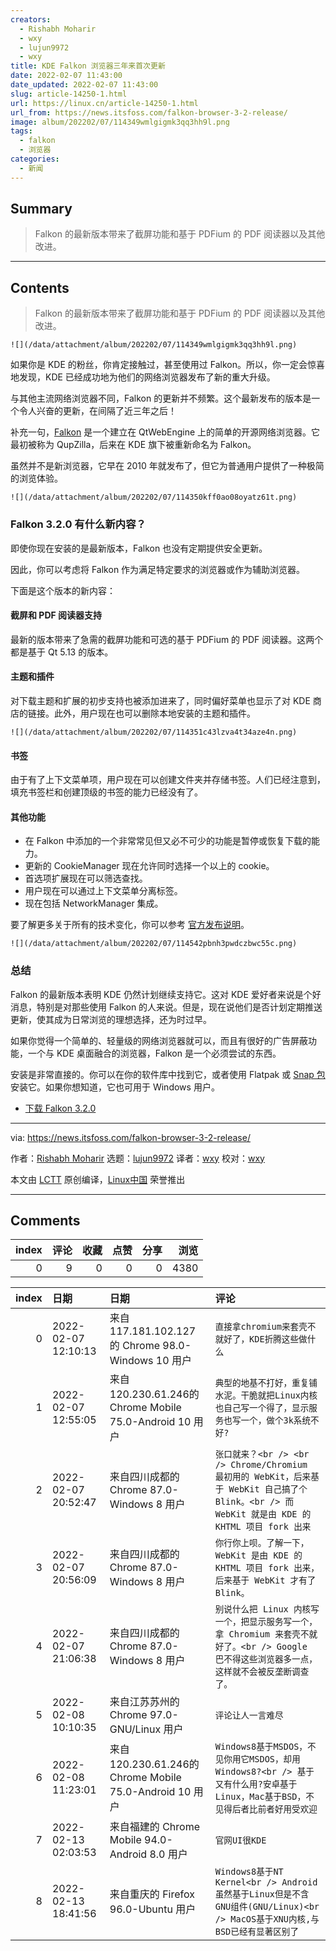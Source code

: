 ```yaml
---
creators:
  - Rishabh Moharir
  - wxy
  - lujun9972
  - wxy
title: KDE Falkon 浏览器三年来首次更新
date: 2022-02-07 11:43:00
date_updated: 2022-02-07 11:43:00
slug: article-14250-1.html
url: https://linux.cn/article-14250-1.html
url_from: https://news.itsfoss.com/falkon-browser-3-2-release/
image: album/202202/07/114349wmlgigmk3qq3hh9l.png
tags:
  - falkon
  - 浏览器
categories:
  - 新闻
---
```


## Summary

> Falkon 的最新版本带来了截屏功能和基于 PDFium 的 PDF 阅读器以及其他改进。

***

<!-- more -->

## Contents

> 
> Falkon 的最新版本带来了截屏功能和基于 PDFium 的 PDF 阅读器以及其他改进。
> 
> 
> 

`![](/data/attachment/album/202202/07/114349wmlgigmk3qq3hh9l.png)`

如果你是 KDE 的粉丝，你肯定接触过，甚至使用过 Falkon。所以，你一定会惊喜地发现，KDE 已经成功地为他们的网络浏览器发布了新的重大升级。

与其他主流网络浏览器不同，Falkon 的更新并不频繁。这个最新发布的版本是一个令人兴奋的更新，在间隔了近三年之后！

补充一句，[Falkon](https://itsfoss.com/falkon-browser/) 是一个建立在 QtWebEngine 上的简单的开源网络浏览器。它最初被称为 QupZilla，后来在 KDE 旗下被重新命名为 Falkon。

虽然并不是新浏览器，它早在 2010 年就发布了，但它为普通用户提供了一种极简的浏览体验。

`![](/data/attachment/album/202202/07/114350kff0ao08oyatz61t.png)`

### Falkon 3.2.0 有什么新内容？

即使你现在安装的是最新版本，Falkon 也没有定期提供安全更新。

因此，你可以考虑将 Falkon 作为满足特定要求的浏览器或作为辅助浏览器。

下面是这个版本的新内容：

#### 截屏和 PDF 阅读器支持

最新的版本带来了急需的截屏功能和可选的基于 PDFium 的 PDF 阅读器。这两个都是基于 Qt 5.13 的版本。

#### 主题和插件

对下载主题和扩展的初步支持也被添加进来了，同时偏好菜单也显示了对 KDE 商店的链接。此外，用户现在也可以删除本地安装的主题和插件。

`![](/data/attachment/album/202202/07/114351c43lzva4t34aze4n.png)`

#### 书签

由于有了上下文菜单项，用户现在可以创建文件夹并存储书签。人们已经注意到，填充书签栏和创建顶级的书签的能力已经没有了。

#### 其他功能

* 在 Falkon 中添加的一个非常常见但又必不可少的功能是暂停或恢复下载的能力。
* 更新的 CookieManager 现在允许同时选择一个以上的 cookie。
* 首选项扩展现在可以筛选查找。
* 用户现在可以通过上下文菜单分离标签。
* 现在包括 NetworkManager 集成。

要了解更多关于所有的技术变化，你可以参考 [官方发布说明](https://www.falkon.org/2022/01/31/320-released/#disqus_thread)。

`![](/data/attachment/album/202202/07/114542pbnh3pwdczbwc55c.png)`

### 总结

Falkon 的最新版本表明 KDE 仍然计划继续支持它。这对 KDE 爱好者来说是个好消息，特别是对那些使用 Falkon 的人来说。但是，现在说他们是否计划定期推送更新，使其成为日常浏览的理想选择，还为时过早。

如果你觉得一个简单的、轻量级的网络浏览器就可以，而且有很好的广告屏蔽功能，一个与 KDE 桌面融合的浏览器，Falkon 是一个必须尝试的东西。

安装是非常直接的。你可以在你的软件库中找到它，或者使用 Flatpak 或 [Snap 包](https://snapcraft.io/falkon) 安装它。如果你想知道，它也可用于 Windows 用户。

* [下载 Falkon 3.2.0](https://www.falkon.org/download/)

---

via: <https://news.itsfoss.com/falkon-browser-3-2-release/>

作者：[Rishabh Moharir](https://news.itsfoss.com/author/rishabh/) 选题：[lujun9972](https://github.com/lujun9972) 译者：[wxy](https://github.com/wxy) 校对：[wxy](https://github.com/wxy)

本文由 [LCTT](https://github.com/LCTT/TranslateProject) 原创编译，[Linux中国](https://linux.cn/) 荣誉推出

***

## Comments


|   index |   评论 |   收藏 |   点赞 |   分享 |   浏览 |
|--------:|-------:|-------:|-------:|-------:|-------:|
|       0 |      9 |      0 |      0 |      0 |   4380 |

|   index | 日期                | 日期                                                    | 评论                                                                                                                                             |
|--------:|:--------------------|:--------------------------------------------------------|:-------------------------------------------------------------------------------------------------------------------------------------------------|
|       0 | 2022-02-07 12:10:13 | 来自117.181.102.127的 Chrome 98.0-Windows 10 用户       | `直接拿chromium来套壳不就好了，KDE折腾这些做什么`                                                                                                |
|       1 | 2022-02-07 12:55:05 | 来自120.230.61.246的 Chrome Mobile 75.0-Android 10 用户 | `典型的地基不打好，重复铺水泥。干脆就把Linux内核也自己写一个得了，显示服务也写一个，做个3k系统不好?`                                             |
|       2 | 2022-02-07 20:52:47 | 来自四川成都的 Chrome 87.0-Windows 8 用户               | `张口就来？<br /> <br /> Chrome/Chromium 最初用的 WebKit，后来基于 WebKit 自己搞了个 Blink。<br /> 而 WebKit 就是由 KDE 的 KHTML 项目 fork 出来` |
|       3 | 2022-02-07 20:56:09 | 来自四川成都的 Chrome 87.0-Windows 8 用户               | `你行你上呗。了解一下，WebKit 是由 KDE 的 KHTML 项目 fork 出来，后来基于 WebKit 才有了 Blink。`                                                  |
|       4 | 2022-02-07 21:06:38 | 来自四川成都的 Chrome 87.0-Windows 8 用户               | `别说什么把 Linux 内核写一个，把显示服务写一个，拿 Chromium 来套壳不就好了。<br /> Google 巴不得这些浏览器多一点，这样就不会被反垄断调查了。`    |
|       5 | 2022-02-08 10:10:35 | 来自江苏苏州的 Chrome 97.0-GNU/Linux 用户               | `评论让人一言难尽`                                                                                                                               |
|       6 | 2022-02-08 11:23:01 | 来自120.230.61.246的 Chrome Mobile 75.0-Android 10 用户 | `Windows8基于MSDOS，不见你用它MSDOS，却用Windows8?<br /> 基于又有什么用?安卓基于Linux，Mac基于BSD，不见得后者比前者好用受欢迎`                   |
|       7 | 2022-02-13 02:03:53 | 来自福建的 Chrome Mobile 94.0-Android 8.0 用户          | `官网UI很KDE`                                                                                                                                    |
|       8 | 2022-02-13 18:41:56 | 来自重庆的 Firefox 96.0-Ubuntu 用户                     | `Windows8基于NT Kernel<br /> Android虽然基于Linux但是不含GNU组件(GNU/Linux)<br /> MacOS基于XNU内核,与BSD已经有显著区别了`                        |
